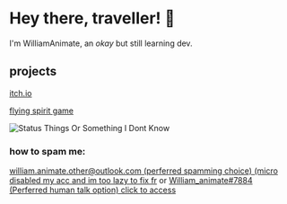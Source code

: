 # Hey there, traveller! 👋
I'm WilliamAnimate, an *okay* but still learning dev.
## projects
[itch.io](https://williamanimate.itch.io)

[flying spirit game](https://williamanimate.itch.io/flying-spirit)
<!-- [something else](williamanimate.itch.io/eco-heroes) -->
<!-- 
![Top langs](https://github-readme-stats.vercel.app/api/top-langs/?username=WilliamAnimate&show_icons=true&theme=dark&layout=compact&custom_title=Languages%20I%20Use%20Here%20Most)] 
ok, you may be asking, WILLIAM, WHY IS THIS NOT SHOWN??
it only says HTML and CSS but i didnt do them 
even if i removed HTML and CSS it will say nothing :trol:
-->
![Status Things Or Something I Dont Know](https://github-readme-stats.vercel.app/api?username=WilliamAnimate&count_private=true&theme=dark&show_icons=true&custom_title=My%20stats&layout=compact)
<!-- 
lmao i dont know if &layout=compact for the one above me even works 
-->

### how to spam me:
[william.animate.other@outlook.com (perferred spamming choice) (micro disabled my acc and im too lazy to fix fr](mailto://william.animate.other@outlook.com) or [William_animate#7884 (Perferred human talk option) click to access](https://discord.com/users/720264552285208666)


<!--
**WilliamAnimate/WilliamAnimate** is a ✨ _special_ ✨ repository because its `README.md` (this file) appears on your GitHub profile.

Here are some ideas to get you started:

- 🔭 I’m currently working on ...
- 🌱 I’m currently learning ...
- 👯 I’m looking to collaborate on ...
- 🤔 I’m looking for help with ...
- 💬 Ask me about ...
- 📫 How to reach me: ...
- 😄 Pronouns: ...
- ⚡ Fun fact: ...
- What
-->
